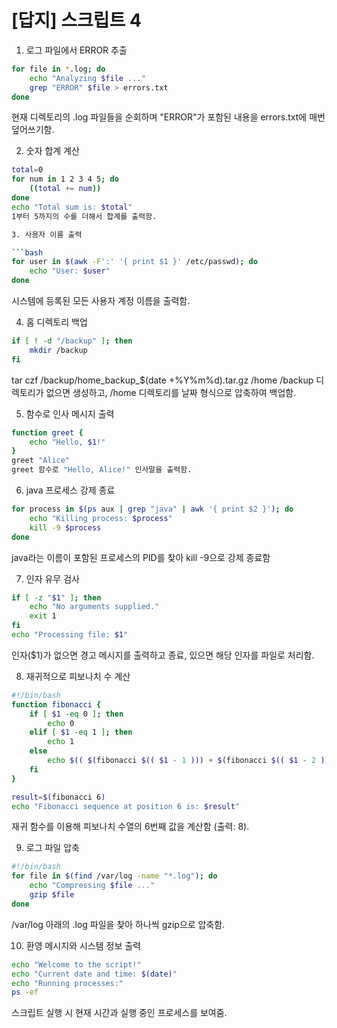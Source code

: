 # [답지] 스크립트 4

1. 로그 파일에서 ERROR 추출

```bash
for file in *.log; do
    echo "Analyzing $file ..."
    grep "ERROR" $file > errors.txt
done
```
현재 디렉토리의 .log 파일들을 순회하며 "ERROR"가 포함된 내용을 errors.txt에 매번 덮어쓰기함.

2. 숫자 합계 계산

```bash
total=0
for num in 1 2 3 4 5; do
    ((total += num))
done
echo "Total sum is: $total"
1부터 5까지의 수를 더해서 합계를 출력함.

3. 사용자 이름 출력

```bash
for user in $(awk -F':' '{ print $1 }' /etc/passwd); do
    echo "User: $user"
done
```

시스템에 등록된 모든 사용자 계정 이름을 출력함.

4. 홈 디렉토리 백업

```bash
if [ ! -d "/backup" ]; then
    mkdir /backup
fi
```
tar czf /backup/home_backup_$(date +%Y%m%d).tar.gz /home
/backup 디렉토리가 없으면 생성하고, /home 디렉토리를 날짜 형식으로 압축하여 백업함.

5. 함수로 인사 메시지 출력

```bash
function greet {
    echo "Hello, $1!"
}
greet "Alice"
greet 함수로 "Hello, Alice!" 인사말을 출력함.
```

6. java 프로세스 강제 종료

```bash
for process in $(ps aux | grep "java" | awk '{ print $2 }'); do
    echo "Killing process: $process"
    kill -9 $process
done
```

java라는 이름이 포함된 프로세스의 PID를 찾아 kill -9으로 강제 종료함

7. 인자 유무 검사

```bash
if [ -z "$1" ]; then
    echo "No arguments supplied."
    exit 1
fi
echo "Processing file: $1"
```


인자($1)가 없으면 경고 메시지를 출력하고 종료, 있으면 해당 인자를 파일로 처리함.

8. 재귀적으로 피보나치 수 계산

```bash
#!/bin/bash
function fibonacci {
    if [ $1 -eq 0 ]; then
        echo 0
    elif [ $1 -eq 1 ]; then
        echo 1
    else
        echo $(( $(fibonacci $(( $1 - 1 ))) + $(fibonacci $(( $1 - 2 ))) ))
    fi
}

result=$(fibonacci 6)
echo "Fibonacci sequence at position 6 is: $result"
```
재귀 함수를 이용해 피보나치 수열의 6번째 값을 계산함 (출력: 8).

9. 로그 파일 압축

```bash
#!/bin/bash
for file in $(find /var/log -name "*.log"); do
    echo "Compressing $file ..."
    gzip $file
done
```

/var/log 아래의 .log 파일을 찾아 하나씩 gzip으로 압축함.

10. 환영 메시지와 시스템 정보 출력

```bash
echo "Welcome to the script!"
echo "Current date and time: $(date)"
echo "Running processes:"
ps -ef
```

스크립트 실행 시 현재 시간과 실행 중인 프로세스를 보여줌.